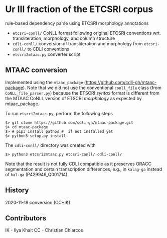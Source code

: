 # Ur III fraction of the ETCSRI corpus

rule-based dependency parse using ETCSRI morphology annotations

- `etcsri-conll/` CoNLL format following original ETCSRI conventions wrt. transliteration, morphology, and column structure
- `cdli-conll/` conversion of transliteration and morphology from `etcsri-conll/` to CDLI conventions
- `etscri2mtaac.py` converter script

## MTAAC conversion

Implemented using the `mtaac_package` (https://github.com/cdli-gh/mtaac-package). 
Note that we did not use the conventional `conll_file` class (from `CoNLL_file_parser.py`) because the ETSCRI *syntax* format is different from the MTAAC CoNLL version of ETSCRI *morphology* as expected by mtaac_package.

To run `etscri2mtaac.py`, perform the following steps

	$> git clone https://github.com/cdli-gh/mtaac-package.git
	$> cd mtaac-package
	$> # pip3 install pathos #	if not installed yet
	$> python3 setup.py install

The `cdli-conll/` directory was created with

	$> python3 etcsri2mtaac.py etcsri-conll/ cdli-conll/
	
Note that the result is not fully CDLI compatible as it preserves ORACC segmentation and certain transcription differences, e.g., in `kalag-ga` instead of `kal-ga` (P429946_Q001714).

## History
2020-11-18 conversion (CC+IK)

## Contributors

IK - Ilya Khait
CC - Christian Chiarcos